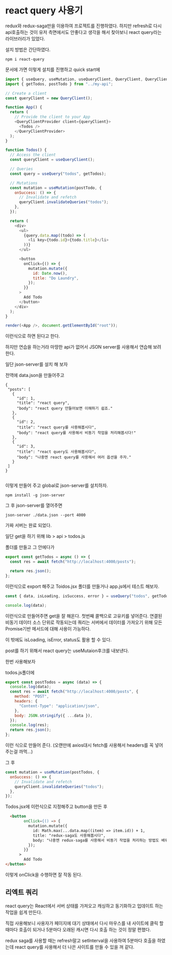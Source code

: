 # react query 사용기

redux와 redux-saga만을 이용하여 프로젝트를 진행하였다.
하지만 refresh로 다시 api호출하는 것이 유저 측면에서도 안좋다고 생각을 해서 찾아보니 react query라는 라이브러리가 있었다.

설치 방법은 간단하였다.

```
npm i react-query
```

문서에 가면 이렇게 설치를 진행하고 quick start에

```js
import { useQuery, useMutation, useQueryClient, QueryClient, QueryClientProvider } from "react-query";
import { getTodos, postTodo } from "../my-api";

// Create a client
const queryClient = new QueryClient();

function App() {
  return (
    // Provide the client to your App
    <QueryClientProvider client={queryClient}>
      <Todos />
    </QueryClientProvider>
  );
}

function Todos() {
  // Access the client
  const queryClient = useQueryClient();

  // Queries
  const query = useQuery("todos", getTodos);

  // Mutations
  const mutation = useMutation(postTodo, {
    onSuccess: () => {
      // Invalidate and refetch
      queryClient.invalidateQueries("todos");
    },
  });

  return (
    <div>
      <ul>
        {query.data.map((todo) => (
          <li key={todo.id}>{todo.title}</li>
        ))}
      </ul>

      <button
        onClick={() => {
          mutation.mutate({
            id: Date.now(),
            title: "Do Laundry",
          });
        }}
      >
        Add Todo
      </button>
    </div>
  );
}

render(<App />, document.getElementById("root"));
```

이런식으로 하면 된다고 한다.

하지만 연습을 하는거라 마땅한 api가 없어서 JSON server를 사용해서 연습해 보려 한다.

일단 json-server를 설치 해 보자

전역에 data.json을 만들어주고

```
{
 "posts": [
   {
     "id": 1,
     "title": "react query",
     "body": "react query 만들어보면 이해하기 쉽죠."
   },
   {
     "id": 2,
     "title": "react query를 사용해봅시다",
     "body": "react query를 사용해서 비동기 작업을 처리해봅시다!"
   },
   {
     "id": 3,
     "title": "react query도 사용해봅시다",
     "body": "나중엔 react query를 사용해서 여러 옵션을 주자."
   }
 ]
}


```

이렇게 만들어 주고 global로 json-server를 설치하자.

```
npm install -g json-server
```

그 후 json-server를 열어주면

```
json-server ./data.json --port 4000
```

가짜 서버는 완료 되었다.

일단 get을 하기 위해 lib > api > todos.js

폴더를 만들고 그 안에다가

```js
export const getTodos = async () => {
  const res = await fetch("http://localhost:4000/posts");

  return res.json();
};
```

이런식으로 export 해주고 Toidos.jsx 폴더를 만들거나 app.js에서 테스트 해보자.

```js
const { data, isLoading, isSuccess, error } = useQuery("todos", getTodos);

console.log(data);
```

이런식으로 만들어주면 get을 잘 해온다. 첫번째 콜백으로 고유키를 넣어준다. 연결된 비동기 데이터 소스 단위로 작동되는데 쿼리는 서버에서 데이터를 가져오기 위해 모든 Promise기반 메서드에 대해 사용이 가능하다.

이 밖에도 isLoading, isError, status도 활용 할 수 있다.

post를 하기 위해서 react query는 useMutaion후크를 내보낸다.

한번 사용해보자

todos.js폴더에

```js
export const postTodos = async (data) => {
  console.log(data);
  const res = await fetch("http://localhost:4000/posts", {
    method: "POST",
    headers: {
      "Content-Type": "application/json",
    },
    body: JSON.stringify({ ...data }),
  });
  console.log(res);
  return res.json();
};
```

이런 식으로 만들어 준다. (오랜만에 axios대시 fetch를 사용해서 headers를 꼭 넣어주는걸 까먹...)

그 후

```js
const mutation = useMutation(postTodos, {
  onSuccess: () => {
    // Invalidate and refetch
    queryClient.invalidateQueries("todos");
  },
});
```

Todos.jsx에 이런식으로 지정해주고 button을 만든 후

```html
  <button
        onClick={() => {
          mutation.mutate({
            id: Math.max(...data.map((item) => item.id)) + 1,
            title: "redux-saga도 사용해봅시다",
            body: "나중엔 redux-saga를 사용해서 비동기 작업을 처리하는 방법도 배워볼 거예요.",
          });
        }}
      >
        Add Todo
</button>
```

이렇게 onClick을 수행하면 잘 작동 된다.

## 리엑트 쿼리

react query는 React에서 서버 상태를 가져오고 캐싱하고 동기화하고 업데이트 하는 작업을 쉽게 만든다.

직접 사용해보니 사용자가 페이지에 대기 상태에서 다시 마우스를 내 사이트에 클릭 할때마다 호출이 되거나 5분마다 오래된 캐시면 다시 호출 하는 것이 정말 편했다.

redux saga를 사용할 때는 refresh말고 setInterval을 사용하여 5분마다 호출을 하였는데 react query를 사용해서 더 나은 사이트를 만들 수 있을 꺼 같다.

